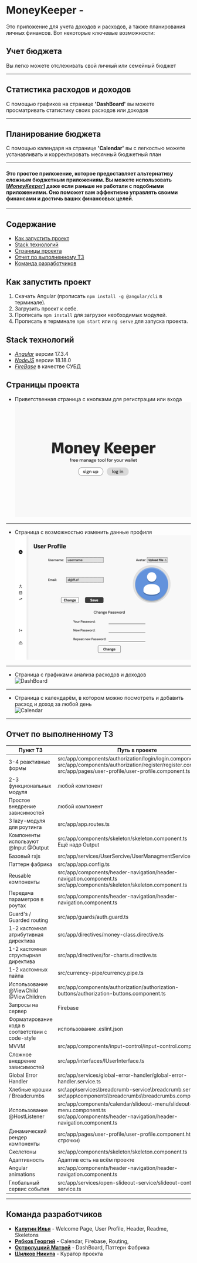 # MoneyKeeper -

Это приложение для учета доходов и расходов, а также планирования личных финансов. Вот некоторые ключевые возможности:

## Учет бюджета

Вы легко можете отслеживать свой личный или семейный бюджет

<hr>

## Статистика расходов и доходов

С помощью графиков на странице **'DashBoard'** вы можете просматривать статистику своих расходов или доходов

<hr>

## Планирование бюджета

С помощью календаря на странице **'Calendar'** вы с легкостью можете устанавливать и корректировать месячный бюджетный план

<hr>

#### Это простое приложение, которое предоставляет альтернативу сложным бюджетным приложениям. Вы можете использовать [<u>***MoneyKeeper***</u>] даже если раньше не работали с подобными приложениями. Оно поможет вам эффективно управлять своими финансами и достичь ваших финансовых целей.

<hr>

## Содержание

-   [Как запустить проект](#как-запустить-проект)
-   [Stack технологий](#stack-технологий)
-   [Страницы проекта](#страницы-проекта)
-   [Отчет по выполненному ТЗ](#отчет-по-выполненному-тз)
-   [Команда разработчиков](#команда-разработчиков)

## Как запустить проект

1. Скачать Angular (прописать `npm install -g @angular/cli` в терминале).
2. Загрузить проект к себе.
3. Прописать `npm install` для загрузки необходимых модулей.
4. Прописать в терминале `npm start` или `ng serve` для запуска проекта.

## Stack технологий

-   <u>_Angular_</u> версии 17.3.4
-   <u>_NodeJS_</u> версии 18.18.0
-   <u>_FireBase_</u> в качестве СУБД

## Страницы проекта

-   Приветственная страница с кнопками для регистрации или входа<br>
    ![Welcome page](https://github.com/Easy-Lane/money-keeper/blob/user-profile/src/assets/readme-images/readme-welcome.png)

<hr>

-   Страница с возможностью изменить данные профиля<br>
    ![User Profile](https://github.com/Easy-Lane/money-keeper/blob/cb44075e46ac480c987fb2725e0527c079ae8aa6/src/assets/readme-images/readme-user-profile.png)

<hr>

-   Страница с графиками анализа расходов и доходов<br>
    ![DashBoard](https://github.com/Easy-Lane/money-keeper/assets/129308099/c7e9544f-9bad-473f-8ec7-ff31b12f4fbe)

<hr>

-   Страница с календарём, в котором можно посмотреть и добавить расход и доход за любой день<br>
    ![Calendar](https://github.com/Easy-Lane/money-keeper/assets/129308099/e48208c7-7fd6-4ea5-8885-988553372372)

<hr>

## Отчет по выполненному ТЗ

| Пункт ТЗ                                                | Путь в проекте                                                                                                                                                                     |
|---------------------------------------------------------|------------------------------------------------------------------------------------------------------------------------------------------------------------------------------------|
| 3-4 реактивные формы                                    | src/app/components/authorization/login/login.component.ts<br/>src/app/components/authorization/register/register.component.ts<br/>src/app/pages/user-profile/user-profile.component.ts |
| 2-3 функциональных модуля                               | любой компонент                                                                                                                                                                    |
| Простое внедрение зависимостей                          | любой компонент                                                                                                                                                                    |
| 3 lazy-модуля для роутинга                              | src/app/app.routes.ts                                                                                                                                                              |
| Компоненты используют @Input @Output                    | src/app/components/skeleton/skeleton.component.ts<br/>Ещё надо Output                                                                                                              |
| Базовый rxjs                                            | src/app/services/UserSercive/UserManagmentService.ts                                                                                                                               |
| Паттерн фабрика                                         | src/app/app.config.ts                                                                                                                                                              |
| Reusable компоненты                                     | src/app/components/header-navigation/header-navigation.component.ts<br/>src/app/components/skeleton/skeleton.component.ts                                                          |
| Передача параметров в роутах                            | src/app/components/header-navigation/header-navigation.component.ts                                                                                                                |
| Guard's / Guarded routing                               | src/app/guards/auth.guard.ts                                                                                                                                                       |
| 1-2 кастомная атрибутивная директива                    | src/app/directives/money-class.directive.ts                                                                                                                                        |
| 1-2 кастомная структырная директива                     | src/app/directives/for-charts.directive.ts                                                                                                                                         |
| 1-2 кастомных пайпа                                     | src/currency-pipe/currency.pipe.ts                                                                                                                                                 |
| Использование @ViewChild @ViewChildren                  | src/app/components/authorization/authorization-buttons/authorization-buttons.component.ts                                                                                          |
| Запросы на сервер                                       | Firebase                                                                                                                                                                           |
| Форматирование кода в соответствии с code-style         | использование .eslint.json                                                                                                                                                         |
| MVVM                                                    | src/app/components/input-control/input-control.component.ts                                                                                                                        |
| Сложное внедрение зависимостей                          | src/app/interfaces/IUserInterface.ts                                                                                                                                               |
| Global Error Handler                                    | src/app/services/global-error-handler/global-error-handler.service.ts                                                                                                              |
| Хлебные крошки / Breadcrumbs                            | src\app\services\breadcrumb-service\breadcrumb.service.ts<br/>src\app\components\breadcrumbs\breadcrumbs.component.ts                                                                                                                          |
| Использование @HostListener                             | src/app/components/calendar/slideout-menu/slideout-menu.component.ts<br/>src/app/components/header-navigation/header-navigation.component.ts                                       |
| Динамический рендер компоненты                          | src/app/pages/user-profile/user-profile.component.html (с 81 строчки)                                                                                                              |
| Скелетоны                                               | src/app/components/skeleton/skeleton.component.ts                                                                                                                                  |
| Адаптивность                                            | Адаптив есть на всём проекте                                                                                                                                                       |
| Angular animations                                      | src/app/components/header-navigation/header-navigation.component.ts                                                                                                                |
| Глобальный сервис события                               | src/app/services/open-slideout-service/slideout-controll-service.ts                                                                                                                |

<hr>

## Команда разработчиков

-   [**Калугин Илья**](https://github.com/scary327) - Welcome Page, User Profile, Header, Readme, Skeletons
-   [**Рябков Георгий**](https://github.com/PepegaSlayer) - Calendar, Firebase, Routing,
-   [**Остролуцкий Матвей**](https://github.com/emper10N) - DashBoard, Паттерн Фабрика
-   [**Шилков Никита**](https://github.com/straxissosad) - Куратор проекта
